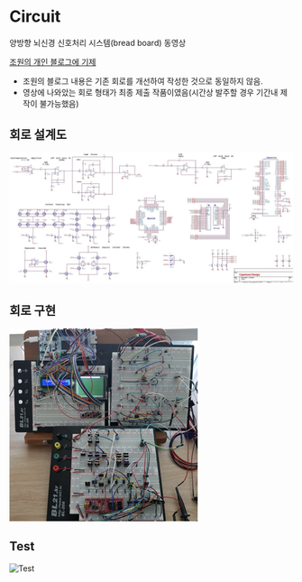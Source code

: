 # Circuit
양방향 뇌신경 신호처리 시스템(bread board) 동영상


[조원의 개인 블로그에 기제](https://arkx.dev/?p=2113)
- 조원의 블로그 내용은 기존 회로를 개선하여 작성한 것으로 동일하지 않음.
- 영상에 나와았는 회로 형태가 최종 제출 작품이였음(시간상 발주할 경우 기간내 제작이 불가능했음)


## 회로 설계도
![Circuit Design](./Whole_System_Design.png "회로설계도")

## 회로 구현
![Circuit](./Whole_System_Circuit.png "회로")

## Test
![Test](./Test.png "회로")
